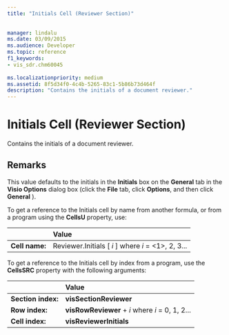 ```yaml
---
title: "Initials Cell (Reviewer Section)"
 
 
manager: lindalu
ms.date: 03/09/2015
ms.audience: Developer
ms.topic: reference
f1_keywords:
- vis_sdr.chm60045
 
ms.localizationpriority: medium
ms.assetid: 8f5d34f0-4c4b-5265-83c1-5b86b73d464f
description: "Contains the initials of a document reviewer."
---
```


# Initials Cell (Reviewer Section)

Contains the initials of a document reviewer.
  
## Remarks

This value defaults to the initials in the **Initials** box on the **General** tab in the **Visio Options** dialog box (click the **File** tab, click **Options**, and then click **General** ). 
  
To get a reference to the Initials cell by name from another formula, or from a program using the **CellsU** property, use: 
  
||Value |
|:-----|:-----|
| **Cell name:**  <br/> | Reviewer.Initials [  *i*  ] where  *i*  = <1>, 2, 3... |
   
To get a reference to the Initials cell by index from a program, use the **CellsSRC** property with the following arguments: 
  
||Value |
|:-----|:-----|
| **Section index:**  <br/> |**visSectionReviewer** <br/> |
| **Row index:**  <br/> |**visRowReviewer** +  *i*  where  *i*  = 0, 1, 2... |
| **Cell index:**  <br/> |**visReviewerInitials** <br/> |
   

